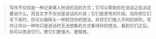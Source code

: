 
>写作不仅仅是一种记录某人所说的话的方式；它可以帮助你在说话之前决定要说什么。而且文字不仅仅是说话的片段；它们是思考的片段。当你把它们写下来时，你可以像砖头一样抓住你的想法，并将它们推入不同的排列。写作让你以一种你只是说话时无法想象的方式看待你的想法，看到它们之后，你可以改进它们，使它们更强大、更精致。